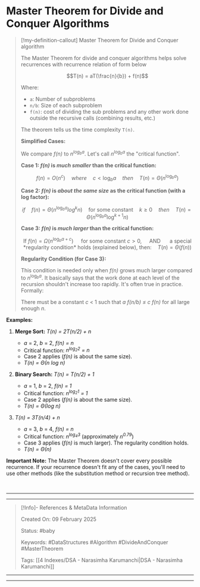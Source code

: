 # Master Theorem for Divide and Conquer Algorithms


> [!my-definition-callout] Master Theorem for Divide and Conquer algorithm
> 
> The Master Theorem for divide and conquer algorithms helps solve recurrences with recurrence relation of form below
> 
> $$T(n) = aT(\frac{n}{b}) + f(n)$$
> 
> Where:
> 
> - `a`: Number of subproblems
> - `n/b`: Size of each subproblem
> - `f(n)`: cost of dividing the sub problems and any other work done outside the recursive calls (combining results, etc.)
> 
> The theorem tells us the time complexity `T(n)`.
> 
> **Simplified Cases:**
> 
> We compare *f(n)* to *n<sup>log<sub>b</sub>a</sup>*. Let's call *n<sup>log<sub>b</sub>a</sup>* the "critical function".
> 
> **Case 1: *f(n)* is *much smaller* than the critical function:**
> 
> $$f(n) = O(n^c) \quad where \quad c < \log_b a \quad then \quad T(n) = \Theta(n^{\log_b a})$$
> 
> **Case 2: *f(n)* is *about the same size* as the critical function (with a log factor):**
> 
> $$if \quad f(n) = \Theta(n^{\log_b a} log^k n) \quad \text{for some constant} \quad k \geq 0 \quad then \quad T(n) = Θ(n^{\log_b a} \log^{k+1} n)$$
> 
> **Case 3: *f(n)* is *much larger* than the critical function:**
> 
> $$\text{If } f(n) = \Omega(n^{\log_b a + c}) \quad \text{ for some constant } c > 0, \quad \text{ AND } \quad \text{ a special *regularity condition* holds (explained below), then:} \quad T(n) = Θ(f(n))$$
> 
> **Regularity Condition (for Case 3):**
> 
> This condition is needed only when *f(n)* grows much larger compared to $n^{\log_b a}$. It basically says that the work done at each level of the recursion shouldn't increase too rapidly.  It's often true in practice.  Formally:
> 
> There must be a constant *c* < 1 such that *a f(n/b) ≤ c f(n)* for all large enough *n*.

**Examples:**

1. **Merge Sort:** *T(n) = 2T(n/2) + n*
    - *a* = 2, *b* = 2, *f(n) = n*
    - Critical function: *n<sup>log<sub>2</sub>2</sup> = n*
    - Case 2 applies (*f(n)* is about the same size).
    - *T(n) = Θ(n log n)*

2. **Binary Search:** *T(n) = T(n/2) + 1*
    - *a* = 1, *b* = 2, *f(n) = 1*
    - Critical function: *n<sup>log<sub>2</sub>1</sup> = 1*
    - Case 2 applies (*f(n)* is about the same size).
    - *T(n) = Θ(log n)*

3. *T(n) = 3T(n/4) + n*
    - *a* = 3, *b* = 4, *f(n) = n*
    - Critical function: *n<sup>log<sub>4</sub>3</sup>* (approximately *n<sup>0.79</sup>*)
    - Case 3 applies (*f(n)* is much larger). The regularity condition holds.
    - *T(n) = Θ(n)*

**Important Note:**  The Master Theorem doesn't cover every possible recurrence.  If your recurrence doesn't fit any of the cases, you'll need to use other methods (like the substitution method or recursion tree method).

<br>

---
---

> [!Info]- References & MetaData Information
> 
> Created On: 09 February 2025
> 
> Status: #baby
> 
> Keywords: #DataStructures #Algorithm #DivideAndConquer #MasterTheorem
> 
> Tags: [[4 Indexes/DSA - Narasimha Karumanchi|DSA - Narasimha Karumanchi]]

---
---

[//]: # (These are reference links used in the body of this note and get stripped out when the markdown processor does its job. There is no need to format nicely because it shouldn't be seen. Thanks SO - http://stackoverflow.com/questions/4823468/store-comments-in-markdown-syntax)